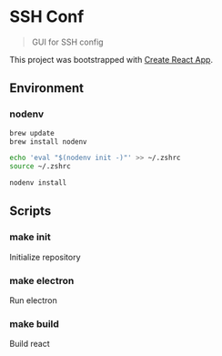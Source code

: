 # SSH Conf

> GUI for SSH config

This project was bootstrapped with [Create React App](https://github.com/facebook/create-react-app).

## Environment

### nodenv

```zsh
brew update
brew install nodenv

echo 'eval "$(nodenv init -)"' >> ~/.zshrc
source ~/.zshrc

nodenv install
```

## Scripts

### make init

Initialize repository

### make electron

Run electron

### make build

Build react
